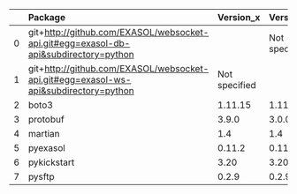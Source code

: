 |    | Package                                                                              | Version_x     | Version_y     | Status   |
|---:|:-------------------------------------------------------------------------------------|:--------------|:--------------|:---------|
|  0 | git+http://github.com/EXASOL/websocket-api.git#egg=exasol-db-api&subdirectory=python |               | Not specified | NEW      |
|  1 | git+http://github.com/EXASOL/websocket-api.git#egg=exasol-ws-api&subdirectory=python | Not specified |               | REMOVED  |
|  2 | boto3                                                                                | 1.11.15       | 1.11.17       | UPDATED  |
|  3 | protobuf                                                                             | 3.9.0         | 3.0.0         | UPDATED  |
|  4 | martian                                                                              | 1.4           | 1.4           |          |
|  5 | pyexasol                                                                             | 0.11.2        | 0.11.2        |          |
|  6 | pykickstart                                                                          | 3.20          | 3.20          |          |
|  7 | pysftp                                                                               | 0.2.9         | 0.2.9         |          |
